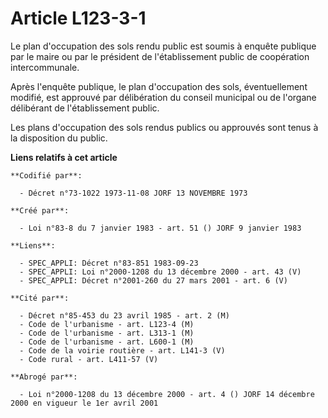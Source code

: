 # Article L123-3-1

Le plan d'occupation des sols rendu public est soumis à enquête publique par le maire ou par le président de l'établissement
public de coopération intercommunale.

Après l'enquête publique, le plan d'occupation des sols, éventuellement modifié, est approuvé par délibération du conseil
municipal ou de l'organe délibérant de l'établissement public.

Les plans d'occupation des sols rendus publics ou approuvés sont tenus à la disposition du public.

**Liens relatifs à cet article**

	**Codifié par**:

	  - Décret n°73-1022 1973-11-08 JORF 13 NOVEMBRE 1973

	**Créé par**:

	  - Loi n°83-8 du 7 janvier 1983 - art. 51 () JORF 9 janvier 1983

	**Liens**:

	  - SPEC_APPLI: Décret n°83-851 1983-09-23
	  - SPEC_APPLI: Loi n°2000-1208 du 13 décembre 2000 - art. 43 (V)
	  - SPEC_APPLI: Décret n°2001-260 du 27 mars 2001 - art. 6 (V)

	**Cité par**:

	  - Décret n°85-453 du 23 avril 1985 - art. 2 (M)
	  - Code de l'urbanisme - art. L123-4 (M)
	  - Code de l'urbanisme - art. L313-1 (M)
	  - Code de l'urbanisme - art. L600-1 (M)
	  - Code de la voirie routière - art. L141-3 (V)
	  - Code rural - art. L411-57 (V)

	**Abrogé par**:

	  - Loi n°2000-1208 du 13 décembre 2000 - art. 4 () JORF 14 décembre 2000 en vigueur le 1er avril 2001
